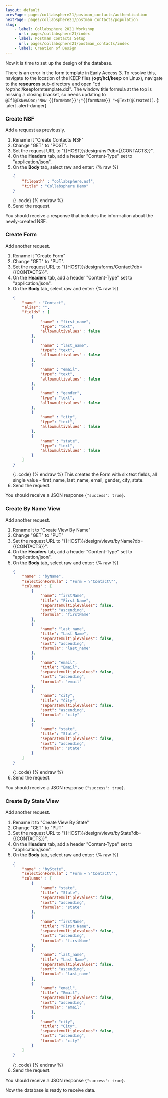 ```yaml
---
layout: default
prevPage: pages/collabsphere21/postman_contacts/authentication
nextPage: pages/collabsphere21/postman_contacts/population
slug:
    - label: Collabsphere 2021 Workshop
      url: pages/collabsphere21/index
    - label: Postman Contacts Setup
      url: pages/collabsphere21/postman_contacts/index
    - label: Creation of Design
---
```


Now it is time to set up the design of the database.

There is an error in the form template in Early Access 3. To resolve this, navigate to the location of the KEEP files (**opt/hcl/keep** on Linux), navigate to the **resources** sub-directory and open "cd /opt/hcl/keepformtemplate.dxl". The window title formula at the top is missing a closing bracket, so needs updating to <br/>`@If(@IsNewDoc;"New {{formName}}";"{{formName}} "+@Text(@Created))`.
{: .alert .alert-danger}

### Create NSF
Add a request as previously.

1. Rename it "Create Contacts NSF"
2. Change "GET" to "POST".
3. Set the request URL to "&#123;&#123;HOST&#125;&#125;/design/nsf?db=&#123;&#123;CONTACTS&#125;&#125;".
4. On the **Headers** tab, add a header "Content-Type" set to "application/json".
5. On the **Body** tab, select raw and enter:
    {% raw %}
    ~~~json
    {
        "filepath" : "collabsphere.nsf",
        "title" : "Collabsphere Demo"
    }
    ~~~
    {: .code}
    {% endraw %}
6. Send the request.

You should receive a response that includes the information about the newly-created NSF.

### Create Form
Add another request.

1. Rename it "Create Form"
2. Change "GET" to "PUT".
3. Set the request URL to "&#123;&#123;HOST&#125;&#125;/design/forms/Contact?db=&#123;&#123;CONTACTS&#125;&#125;".
4. On the **Headers** tab, add a header "Content-Type" set to "application/json".
5. On the **Body** tab, select raw and enter:
    {% raw %}
    ~~~json
    {
        "name" : "Contact",
        "alias": "",
        "fields" : [
            {
                "name" : "first_name",
                "type": "text",
                "allowmultivalues" : false
            },
            {
                "name" : "last_name",
                "type": "text",
                "allowmultivalues" : false
            },
            {
                "name" : "email",
                "type": "text",
                "allowmultivalues" : false
            },
            {
                "name" : "gender",
                "type": "text",
                "allowmultivalues" : false
            },
            {
                "name" : "city",
                "type": "text",
                "allowmultivalues" : false
            },
            {
                "name" : "state",
                "type": "text",
                "allowmultivalues" : false
            }
        ]
    }
    ~~~
    {: .code}
    {% endraw %}
    This creates the Form with six text fields, all single value - first_name, last_name, email, gender, city, state.
6. Send the request.

You should receive a JSON response `{"success": true}`.

### Create By Name View
Add another request.

1. Rename it to "Create View By Name"
2. Change "GET" to "PUT"
3. Set the request URL to "&#123;&#123;HOST&#125;&#125;/design/views/byName?db=&#123;&#123;CONTACTS&#125;&#125;".
4. On the **Headers** tab, add a header "Content-Type" set to "application/json".
5. On the **Body** tab, select raw and enter:
    {% raw %}
    ~~~json
    {
        "name" : "byName",
        "selectionFormula" : "Form = \"Contact\"",
        "columns" : [
		    {
			    "name": "firstName",
    			"title": "First Name",
	    		"separatemultiplevalues": false,
		    	"sort": "ascending",
			    "formula": "firstName"
    		},
            {
	    		"name": "last_name",
    			"title": "Last Name",
			    "separatemultiplevalues": false,
		    	"sort": "ascending",
	    		"formula": "last_name"
    		},
            {
		    	"name": "email",
	    		"title": "Email",
    			"separatemultiplevalues": false,
			    "sort": "ascending",
		    	"formula": "email"
	    	},
            {
		    	"name": "city",
	    		"title": "City",
    			"separatemultiplevalues": false,
			    "sort": "ascending",
		    	"formula": "city"
	    	},
            {
			    "name": "state",
		    	"title": "State",
	    		"separatemultiplevalues": false,
    			"sort": "ascending",
			    "formula": "state"
		    }
        ]
    }
    ~~~
    {: .code}
    {% endraw %}
6. Send the request.

You should receive a JSON response `{"success": true}`.

### Create By State View
Add another request.

1. Rename it to "Create View By State"
2. Change "GET" to "PUT"
3. Set the request URL to "&#123;&#123;HOST&#125;&#125;/design/views/byState?db=&#123;&#123;CONTACTS&#125;&#125;".
4. On the **Headers** tab, add a header "Content-Type" set to "application/json".
5. On the **Body** tab, select raw and enter:
    {% raw %}
    ~~~json
    {
        "name" : "byState",
        "selectionFormula" : "Form = \"Contact\"",
        "columns" : [
            {
			    "name": "state",
    			"title": "State",
	    		"separatemultiplevalues": false,
		    	"sort": "ascending",
			    "formula": "state"
    		},
	    	{
		    	"name": "firstName",
			    "title": "First Name",
    			"separatemultiplevalues": false,
	    		"sort": "ascending",
		    	"formula": "firstName"
		    },
            {
	    		"name": "last_name",
		    	"title": "Last Name",
			    "separatemultiplevalues": false,
    			"sort": "ascending",
	    		"formula": "last_name"
		    },
            {
	    		"name": "email",
		    	"title": "Email",
			    "separatemultiplevalues": false,
    			"sort": "ascending",
	    		"formula": "email"
		    },
            {
	    		"name": "city",
		    	"title": "City",
			    "separatemultiplevalues": false,
    			"sort": "ascending",
	    		"formula": "city"
		    }
        ]
    }
    ~~~
    {: .code}
    {% endraw %}
6. Send the request.

You should receive a JSON response `{"success": true}`.

Now the database is ready to receive data.